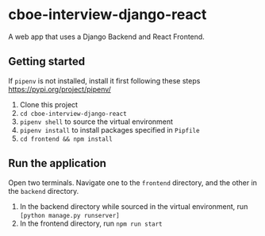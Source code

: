# cboe-interview-django-react
A web app that uses a Django Backend and React Frontend.

## Getting started
If `pipenv` is not installed, install it first following these steps https://pypi.org/project/pipenv/
1. Clone this project
2. ```cd cboe-interview-django-react```
3. ```pipenv shell``` to source the virtual environment
4. ```pipenv install``` to install packages specified in `Pipfile`
5. ```cd frontend && npm install```


## Run the application
Open two terminals. Navigate one to the `frontend` directory, and the other in the `backend` directory.
1. In the backend directory while sourced in the virtual environment, run `[python manage.py runserver]`
2. In the frontend directory, run `npm run start`

